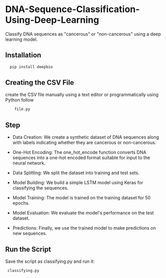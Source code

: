 # DNA-Sequence-Classification-Using-Deep-Learning
Classify DNA sequences as "cancerous" or "non-cancerous" using a deep learning model.
## Installation
```bash
  pip install deepbio
```
## Creating the CSV File
create the CSV file manually using a text editor or programmatically using Python follow

```bash
    file.py
```
## Step
* Data Creation: 
We create a synthetic dataset of DNA sequences along with labels indicating whether they are cancerous or non-cancerous.

* One-Hot Encoding:
  The one_hot_encode function converts DNA sequences into a one-hot encoded format suitable for input to the neural network.

* Data Splitting: 
We split the dataset into training and test sets.

* Model Building: 
We build a simple LSTM model using Keras for classifying the sequences.

* Model Training: 
The model is trained on the training dataset for 50 epochs.

* Model Evaluation: 
We evaluate the model's performance on the test dataset.

* Predictions: 
Finally, we use the trained model to make predictions on new sequences.

## Run the Script 

Save the script as classifying.py and run it:

```bash
 classifying.py
```
